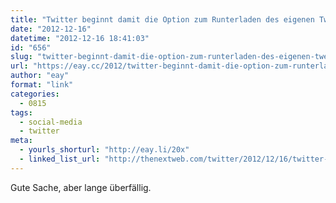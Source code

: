```yaml
---
title: "Twitter beginnt damit die Option zum Runterladen des eigenen Tweet-Archivs freizuschalten"
date: "2012-12-16"
datetime: "2012-12-16 18:41:03"
id: "656"
slug: "twitter-beginnt-damit-die-option-zum-runterladen-des-eigenen-tweet-archivs-freizuschaufeln"
url: "https://eay.cc/2012/twitter-beginnt-damit-die-option-zum-runterladen-des-eigenen-tweet-archivs-freizuschaufeln/"
author: "eay"
format: "link"
categories:
  - 0815
tags:
  - social-media
  - twitter
meta:
  - yourls_shorturl: "http://eay.li/20x"
  - linked_list_url: "http://thenextweb.com/twitter/2012/12/16/twitter-has-started-rolling-out-the-option-to-download-all-your-tweets/"
---
```


Gute Sache, aber lange überfällig.
